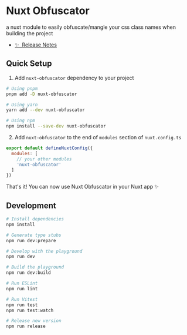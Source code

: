# Nuxt Obfuscator

a nuxt module to easily obfuscate/mangle your css class names when building the project

- [✨ &nbsp;Release Notes](/CHANGELOG.md)
<!-- - [🏀 Online playground](https://stackblitz.com/github/your-org/nuxt-obfuscator?file=playground%2Fapp.vue) -->
<!-- - [📖 &nbsp;Documentation](https://example.com) -->

## Quick Setup

1. Add `nuxt-obfuscator` dependency to your project

```bash
# Using pnpm
pnpm add -D nuxt-obfuscator

# Using yarn
yarn add --dev nuxt-obfuscator

# Using npm
npm install --save-dev nuxt-obfuscator
```

2. Add `nuxt-obfuscator` to the end of `modules` section of `nuxt.config.ts`

```js
export default defineNuxtConfig({
  modules: [
    // your other modules
    'nuxt-obfuscator'
  ]
})
```

That's it! You can now use Nuxt Obfuscator in your Nuxt app ✨

## Development

```bash
# Install dependencies
npm install

# Generate type stubs
npm run dev:prepare

# Develop with the playground
npm run dev

# Build the playground
npm run dev:build

# Run ESLint
npm run lint

# Run Vitest
npm run test
npm run test:watch

# Release new version
npm run release
```

